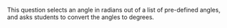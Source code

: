 This question selects an angle in radians out of a list of pre-defined angles, and asks students to convert the angles to degrees.

